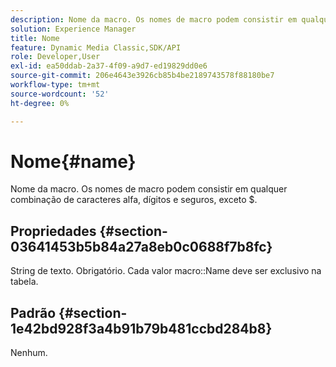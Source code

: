 ```yaml
---
description: Nome da macro. Os nomes de macro podem consistir em qualquer combinação de caracteres alfa, dígitos e seguros, exceto $.
solution: Experience Manager
title: Nome
feature: Dynamic Media Classic,SDK/API
role: Developer,User
exl-id: ea50ddab-2a37-4f09-a9d7-ed19829dd0e6
source-git-commit: 206e4643e3926cb85b4be2189743578f88180be7
workflow-type: tm+mt
source-wordcount: '52'
ht-degree: 0%

---
```


# Nome{#name}

Nome da macro. Os nomes de macro podem consistir em qualquer combinação de caracteres alfa, dígitos e seguros, exceto $.

## Propriedades {#section-03641453b5b84a27a8eb0c0688f7b8fc}

String de texto. Obrigatório. Cada valor macro::Name deve ser exclusivo na tabela.

## Padrão {#section-1e42bd928f3a4b91b79b481ccbd284b8}

Nenhum.
